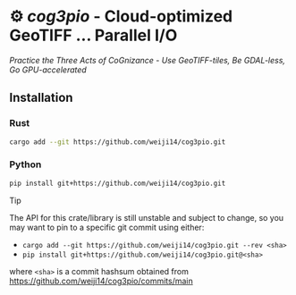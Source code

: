 # ⚙️ *cog3pio* - Cloud-optimized GeoTIFF ... Parallel I/O

*Practice the Three Acts of CoGnizance - Use GeoTIFF-tiles, Be GDAL-less, Go GPU-accelerated*

## Installation

### Rust

```bash
cargo add --git https://github.com/weiji14/cog3pio.git
```

### Python

```bash
pip install git+https://github.com/weiji14/cog3pio.git
```

> [!TIP]
> The API for this crate/library is still unstable and subject to change, so you may
> want to pin to a specific git commit using either:
> - `cargo add --git https://github.com/weiji14/cog3pio.git --rev <sha>`
> - `pip install git+https://github.com/weiji14/cog3pio.git@<sha>`
>
> where `<sha>` is a commit hashsum obtained from
> https://github.com/weiji14/cog3pio/commits/main
